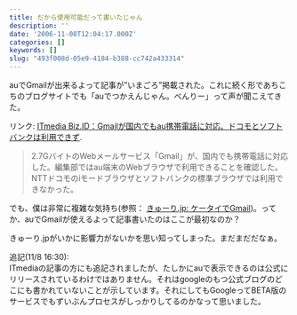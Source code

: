 ```yaml
---
title: だから使用可能だって書いたじゃん
description: ''
date: '2006-11-08T12:04:17.000Z'
categories: []
keywords: []
slug: "493f008d-05e9-4184-b388-cc742a433314"
---
```

auでGmailが出来るよって記事が”いまごろ”掲載された。これに続く形であちこちのブログサイトでも「auでつかえんじゃん。べんりー」って声が聞こえてきた。

リンク: [ITmedia Biz.ID：Gmailが国内でもau携帯電話に対応、ドコモとソフトバンクは利用できず](http://www.itmedia.co.jp/bizid/articles/0611/08/news009.html "ITmedia Biz.ID：Gmailが国内でもau携帯電話に対応、ドコモとソフトバンクは利用できず").

> 2.7GバイトのWebメールサービス「Gmail」が、国内でも携帯電話に対応した。編集部ではau端末のWebブラウザで利用できることを確認した。NTTドコモのiモードブラウザとソフトバンクの標準ブラウザでは利用できなかった。

でも、僕は非常に複雑な気持ち(参照： [きゅーり.jp: ケータイでGmail](http://blog.qli.jp/2006/11/gmail_90ce.html "きゅーり.jp: ケータイでGmail"))。ってか、auでGmailが使えるよって記事書いたのはここが最初なのか？

きゅーり.jpがいかに影響力がないかを思い知ってしまった。まだまだだなぁ。

追記(11/8 16:30):  
ITmediaの記事の方にも追記されましたが、たしかにauで表示できるのは公式にリリースされているわけではありません。それはgoogleのもつ公式ブログのどこにも書かれていないことが示しています。それにしてもGoogleってBETA版のサービスでもずいぶんプロセスがしっかりしてるのかなって思いました。